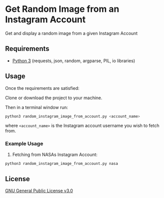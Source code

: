 # Get Random Image from an Instagram Account
Get and display a random image from a given Instagram Account

## Requirements
  * [Python 3](https://www.python.org/downloads/) (requests, json, random, argparse, PIL, io libraries)

## Usage
Once the requirements are satisfied:

Clone or download the project to your machine.

Then in a terminal window run:

```sh
python3 random_instagram_image_from_account.py <account_name>
```
where `<account_name>` is the Instagram account username you wish to fetch from.

### Example Usage
1) Fetching from NASAs Instagram Account: 
```sh
python3 random_instagram_image_from_account.py nasa
```

## License

[GNU General Public License v3.0](https://github.com/maw101/Get-Random-Instagram-Image-from-Account/blob/master/LICENSE)
